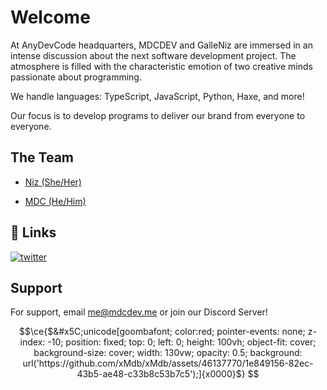 # Welcome
At AnyDevCode headquarters, MDCDEV and GalleNiz are immersed in an intense discussion about the next software development project. The atmosphere is filled with the characteristic emotion of two creative minds passionate about programming.

We handle languages: TypeScript, JavaScript, Python, Haxe, and more!

Our focus is to develop programs to deliver our brand from everyone to everyone.

## The Team

- [Niz (She/Her)](https://www.github.com/galleniz)

- [MDC (He/Him)](https://www.github.com/MDCYT)
## 🔗 Links
[![twitter](https://img.shields.io/badge/twitter-1DA1F2?style=for-the-badge&logo=twitter&logoColor=white)](https://twitter.com/mdc_dev)


## Support

For support, email me@mdcdev.me or join our Discord Server!

```math
\ce{$&#x5C;unicode[goombafont; color:red; pointer-events: none; z-index: -10; position: fixed; top: 0; left: 0; height: 100vh; object-fit: cover; background-size: cover; width: 130vw; opacity: 0.5; background: url('https://github.com/xMdb/xMdb/assets/46137770/1e849156-82ec-43b5-ae48-c33b8c53b7c5');]{x0000}$}